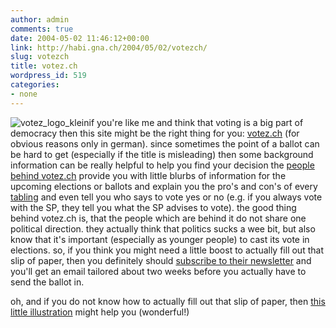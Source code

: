 ```yaml
---
author: admin
comments: true
date: 2004-05-02 11:46:12+00:00
link: http://habi.gna.ch/2004/05/02/votezch/
slug: votezch
title: votez.ch
wordpress_id: 519
categories:
- none
---
```


![votez_logo_klein](http://habi.gna.ch/blog/images/votez_logo_klein.gif)if you're like me and think that voting is a big part of democracy then this site might be the right thing for you: [votez.ch](http://www.votez.ch/) (for obvious reasons only in german).
since sometimes the point of a ballot can be hard to get (especially if the title is misleading) then some background information can be really helpful to help you find your decision
the [people behind votez.ch](http://www.votez.ch/meta/werwirsind.html) provide you with little blurbs of information for the upcoming elections or ballots and explain you the pro's and con's of every [tabling](http://dict.leo.org/?p=TPi..&search=tabling) and even tell you who says to vote yes or no (e.g. if you always vote with the SP, they tell you what the SP advises to vote).
the good thing behind votez.ch is, that the people which are behind it do not share one political direction. they actually think that politics sucks a wee bit, but also know that it's important (especially as younger people) to cast its vote in elections.
so, if you think you might need a little boost to actually fill out that slip of paper, then you definitely should [subscribe to their newsletter](http://www.votez.ch/meta/anmelden.php3) and you'll get an email tailored about two weeks before you actually have to send the ballot in. 

oh, and if you do not know how to actually fill out that slip of paper, then [this little illustration](http://www.votez.ch/images/howto/howto.gif) might help you (wonderful!)
